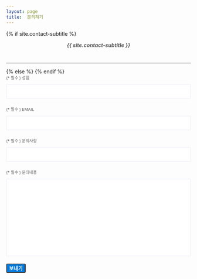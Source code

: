 ```yaml
---
layout: page
title:  문의하기
---
```




<style>

  /* main.css에서 적용 안되서 따로 적용 */


  .contact-subtitle {
    max-width: 600px;
    margin: 0 auto 40px;
    text-align: center;
    color: #5b5b5b;
  }

  .gform {
    width: 750px;
    max-width: 100%;
    margin: 0 auto;
  }

  .gform .gform-group {
    margin-bottom: 20px;
  }

  .gform .gform-group:last-child {
    margin: 40px 0 0;
  }

  .gform .gform-group label {
    display: block;
    margin-bottom: 10px;
    font-size: 11px;
    text-transform: uppercase;
    color: #5b5b5b;
  }

  .gform .gform-group .form-input {
    height: 40px;
  }

  .gform .gform-group .form-input,
  .gform .gform-group .form-textarea {
    width: 100%;
    padding: 8px 10px;
    font-size: 14px;
    border: 2px solid #f2f4fa;
    -webkit-border-radius: 3px;
    border-radius: 3px;
    outline: none;
    resize: none;
    color: #5b5b5b;
    -webkit-transition: all .25s ease;
    -o-transition: all .25s ease;
    transition: all .25s ease;
  }

  .gform .gform-group .form-input:focus,
  .gform .gform-group .form-textarea:focus {
    border: 2px solid rgba(0, 120, 217, 0.3);
  }

  .gform .gform-group .form-btn {
    font-weight: 700;
    background-color: #0078d9;
    color: #ffffff;
    -webkit-border-radius: 3px;
    border-radius: 3px;
  }

  .gform .gform-group .form-btn:hover {
    background-color: #004e8d;
  }

</style>




{% if site.contact-subtitle %}
<h5 class="contact-subtitle">{{ site.contact-subtitle }}</h5>
<hr>
{% else %}
{% endif %}


<form method="POST" data-email = "sdforgesolution@gmail.com" class="gform"
      action="https://script.google.com/macros/s/AKfycbzkcAjBTlSlJKwAbR0e7Sal_QouFB0FLUa2vGv-/exec">
  <div class="gform-group">
    <label for="form-name">(* 필수 ) 성함</label>
    <input class="form-input" type="text" name="name" id="form-name" required>
  </div>
  <div class="gform-group">
    <label for="form-email">(* 필수 ) Email</label>
    <input class="form-input" type="email" name="_replyto" id="form-email" required>
  </div>
  <div class="gform-group">
    <label for="form-subject">(* 필수 ) 문의사항</label>
    <input class="form-input" type="text" name="subject" id="form-subject">
  </div>
  <div class="gform-group">
    <label for="form-text">(* 필수 ) 문의내용</label>
    <textarea class="form-textarea" name="text" rows="12" id="form-text" required></textarea>
  </div>

  <div class="gform-group">
    <button type="submit" class="form-btn btn btn-big"> 보내기 </button>
  </div>

  <!-- ** ajax이용해 양식 제출 : json 형식으로 출력 x-->
  <script data-cfasync="false" type="text/javascript"
          src="https://cdn.rawgit.com/dwyl/html-form-send-email-via-google-script-without-server/master/form-submission-handler.js"></script>

  <!-- ** 폼 send 후 감사메세지 출력 , 새로고침 없음 : form 태그에 type="submit" 없어야함(버튼으로 따로 생성은 ok)-->
  <div style="display:none" class="thankyou_message" >
    <!-- You can customize the thankyou message by editing the code below -->
    <h2>문의주셔서 감사합니다. 곧 연락드리겠습니다. </h2>
  </div>
</form> <!-- /.form -->


